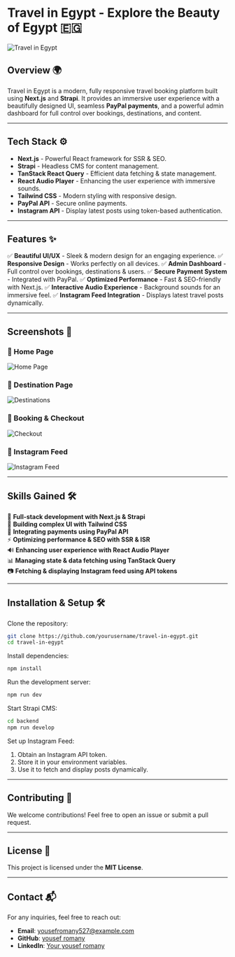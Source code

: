 # Travel in Egypt - Explore the Beauty of Egypt 🇪🇬

![Travel in Egypt](./screenshots/homepage.png)

## Overview 🌍
Travel in Egypt is a modern, fully responsive travel booking platform built using **Next.js** and **Strapi**. It provides an immersive user experience with a beautifully designed UI, seamless **PayPal payments**, and a powerful admin dashboard for full control over bookings, destinations, and content. 

---

## Tech Stack ⚙️

- **Next.js** - Powerful React framework for SSR & SEO.
- **Strapi** - Headless CMS for content management.
- **TanStack React Query** - Efficient data fetching & state management.
- **React Audio Player** - Enhancing the user experience with immersive sounds.
- **Tailwind CSS** - Modern styling with responsive design.
- **PayPal API** - Secure online payments.
- **Instagram API** - Display latest posts using token-based authentication.

---

## Features ✨

✅ **Beautiful UI/UX** - Sleek & modern design for an engaging experience.
✅ **Responsive Design** - Works perfectly on all devices.
✅ **Admin Dashboard** - Full control over bookings, destinations & users.
✅ **Secure Payment System** - Integrated with PayPal.
✅ **Optimized Performance** - Fast & SEO-friendly with Next.js.
✅ **Interactive Audio Experience** - Background sounds for an immersive feel.
✅ **Instagram Feed Integration** - Displays latest travel posts dynamically.

---

## Screenshots 📸

### 🔹 Home Page
![Home Page](./screenshots/homepage.png)

### 🔹 Destination Page
![Destinations](./screenshots/destinations.png)

### 🔹 Booking & Checkout
![Checkout](./screenshots/checkout.png)


### 🔹 Instagram Feed
![Instagram Feed](./screenshots/instagram-feed.png)

---

## Skills Gained 🛠️

🚀 **Full-stack development with Next.js & Strapi**  
🎨 **Building complex UI with Tailwind CSS**  
🔗 **Integrating payments using PayPal API**  
⚡ **Optimizing performance & SEO with SSR & ISR**  
🔊 **Enhancing user experience with React Audio Player**  
📊 **Managing state & data fetching using TanStack Query**  
📷 **Fetching & displaying Instagram feed using API tokens**  

---

## Installation & Setup 🛠️

Clone the repository:
```bash
git clone https://github.com/yourusername/travel-in-egypt.git
cd travel-in-egypt
```

Install dependencies:
```bash
npm install
```

Run the development server:
```bash
npm run dev
```

Start Strapi CMS:
```bash
cd backend
npm run develop
```

Set up Instagram Feed:
1. Obtain an Instagram API token.
2. Store it in your environment variables.
3. Use it to fetch and display posts dynamically.

---

## Contributing 🤝
We welcome contributions! Feel free to open an issue or submit a pull request.

---

## License 📜
This project is licensed under the **MIT License**.

---

## Contact 📬
For any inquiries, feel free to reach out:
- **Email**: yousefromany527@example.com  
- **GitHub**: [yousef romany](https://github.com/yousef-romany)  
- **LinkedIn**: [Your yousef romany](https://www.linkedin.com/in/yousef-romany-09a2a5233/)

